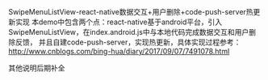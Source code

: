 SwipeMenuListView-react-native数据交互+用户删除+code-push-server热更新实现
本demo中包含两个点：react-native基于android平台，引入SwipeMenuListView，在index.android.js中与本地代码完成数据交互和用户删除反馈，
并且自建code-push-server，实现热更新，具体实现过程参考：http://www.cnblogs.com/bing-hua/diary/2017/09/07/7491078.html

其他说明后期补全
